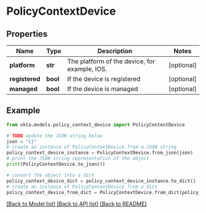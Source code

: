 # PolicyContextDevice


## Properties

Name | Type | Description | Notes
------------ | ------------- | ------------- | -------------
**platform** | **str** | The platform of the device, for example, IOS. | [optional] 
**registered** | **bool** | If the device is registered | [optional] 
**managed** | **bool** | If the device is managed | [optional] 

## Example

```python
from okta.models.policy_context_device import PolicyContextDevice

# TODO update the JSON string below
json = "{}"
# create an instance of PolicyContextDevice from a JSON string
policy_context_device_instance = PolicyContextDevice.from_json(json)
# print the JSON string representation of the object
print(PolicyContextDevice.to_json())

# convert the object into a dict
policy_context_device_dict = policy_context_device_instance.to_dict()
# create an instance of PolicyContextDevice from a dict
policy_context_device_from_dict = PolicyContextDevice.from_dict(policy_context_device_dict)
```
[[Back to Model list]](../README.md#documentation-for-models) [[Back to API list]](../README.md#documentation-for-api-endpoints) [[Back to README]](../README.md)


